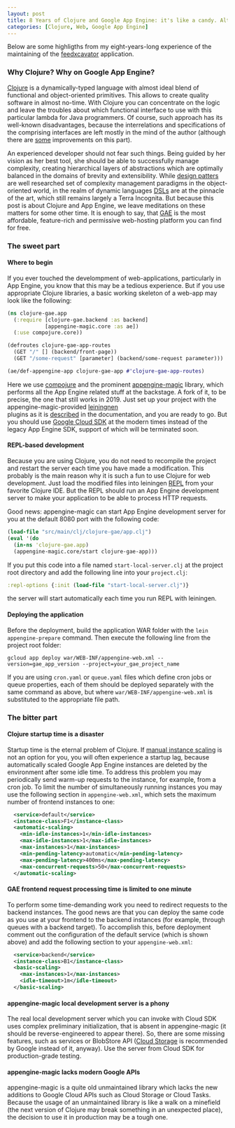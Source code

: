 ```yaml
---
layout: post
title: 8 Years of Clojure and Google App Engine: it's like a candy. Although, a bittersweet one.
categories: [Clojure, Web, Google App Engine]
---
```


Below are some highligths from my eight-years-long experience of 
the maintaining of the [feedxcavator](https://github.com/GChristensen/feedxcavator2)
application.

### Why Clojure? Why on Google App Engine?

[Clojure](https://clojure.org/) is a dynamically-typed language with almost 
ideal blend of functional and object-oriented primitives. This allows to create
quality software in almost no-time. With Clojure you can concentrate on the logic and 
leave the troubles about which functional interface to use with this particular
lambda for Java programmers. Of course, such approach has its well-known disadvantages, 
because the interrelations and specifications of the comprising interfaces are left 
mostly in the mind of the author (although there are [some](https://clojure.org/guides/spec)
improvements on this part). 

An experienced developer should not fear such things.
Being guided by her vision as her best tool, she should be able to successfully manage
complexity, creating hierarchical layers of abstractions which are optimally balanced 
in the domains of brevity and extensibility. While [design patters](https://en.wikipedia.org/wiki/Design_pattern)
are well researched set of complexity management paradigms in the object-oriented world, 
in the realm of dynamic languages [DSLs](https://en.wikipedia.org/wiki/Domain-specific_language)
are at the pinnacle of the art, which still remains largely a Terra Incognita. 
But because this post is about Clojure and App Engine, we leave meditations on these matters
for some other time. It is enough to say, that [GAE](https://cloud.google.com/appengine/) is
the most affordable, feature-rich and permissive web-hosting platform you can find for free.
 
### The sweet part
 
#### Where to begin

If you ever touched the develompment of web-applications, particularly in App Engine, 
you know that this may be a tedious experience. But if you use appropriate Clojure libraries, 
a basic working skeleton of a web-app may look like the following:  

```clojure
(ns clojure-gae.app
  (:require [clojure-gae.backend :as backend]
            [appengine-magic.core :as ae])
  (:use compojure.core))

(defroutes clojure-gae-app-routes
  (GET "/" [] (backend/front-page))
  (GET "/some-request" [parameter] (backend/some-request parameter)))

(ae/def-appengine-app clojure-gae-app #'clojure-gae-app-routes)
```

Here we use [compojure](https://github.com/weavejester/compojure/wiki) 
and the prominent [appengine-magic](https://github.com/GChristensen/appengine-magic)
library, which performs all the App Engine related stuff at the backstage.
A fork of it, to be precise, the one that still works in 2019. Just 
set up your project with the appengine-magic-provided [leiningnen](https://leiningen.org/)   
plugins as it is [described](https://github.com/GChristensen/appengine-magic#project-setup)
in the documentation, and you are ready to go. But you should use [Google Cloud SDK](https://cloud.google.com/sdk/)
at the modern times instead of the legacy App Engine SDK, support of which will be 
terminated soon.

#### REPL-based development

Because you are using Clojure, you do not need to recompile the project and restart
the server each time you have made a modification. This probably is the main 
reason why it is such a fun to use Clojure for web development. Just load the modified files 
into leiningen [REPL](https://github.com/technomancy/leiningen/blob/stable/doc/TUTORIAL.md#running-code)
from your favorite Clojure IDE. But the REPL should run an App Engine development server
to make your application to be able to process HTTP requests. 

Good news: appengine-magic can start App Engine development server for you
at the default 8080 port with the following code: 

```clojure
(load-file "src/main/clj/clojure-gae/app.clj")
(eval '(do
  (in-ns 'clojure-gae.app)
  (appengine-magic.core/start clojure-gae-app)))
```

If you put this code into a file named `start-local-server.clj` at the project root directory
and add the following line into your `project.clj`:

```clojure
:repl-options {:init (load-file "start-local-server.clj")}
```

the server will start automatically each time you run REPL with leiningen.

#### Deploying the application

Before the deployment, build the application WAR folder with the `lein appengine-prepare`
command. Then execute the following line from the project root folder: 

```shell script
gcloud app deploy war/WEB-INF/appengine-web.xml --version=gae_app_version --project=your_gae_project_name 
```

If you are using `cron.yaml` or `queue.yaml` files which define cron jobs or queue properties, 
each of them should be deployed separately with the same command as above, but where
`war/WEB-INF/appengine-web.xml` is substituted to the appropriate file path.

### The bitter part

#### Clojure startup time is a disaster

Startup time is the eternal problem of Clojure.
If [manual instance scaling](https://cloud.google.com/appengine/docs/standard/python/how-instances-are-managed)
is not an option for you, you will often experience a startup lag, because
automatically scaled Google App Engine instances are deleted by the environment after some 
idle time. To address this problem you may periodically send warm-up requests to the instance,
for example, from a cron job. To limit the number of simultaneously running instances
you may use the following section in `appengine-web.xml`, which sets the maximum number 
of frontend instances to one:

```xml
  <service>default</service>
  <instance-class>F1</instance-class>
  <automatic-scaling>
    <min-idle-instances>1</min-idle-instances>
    <max-idle-instances>1</max-idle-instances>
    <max-instances>1</max-instances>
    <min-pending-latency>automatic</min-pending-latency>
    <max-pending-latency>400ms</max-pending-latency>
    <max-concurrent-requests>50</max-concurrent-requests>
  </automatic-scaling>
```

#### GAE frontend request processing time is limited to one minute

To perform some time-demanding work you need to redirect requests to the backend instances.
The good news are that you can deploy the same code as you use at your frontend
to the backend instances (for example, through queues with a backend target).
To accomplish this, before deployment comment out the configuration of the default service
(which is shown above) and add the following section to your `appengine-web.xml`: 

```xml
  <service>backend</service>
  <instance-class>B1</instance-class>
  <basic-scaling>
    <max-instances>1</max-instances>
    <idle-timeout>1m</idle-timeout>
  </basic-scaling>
```

#### appengine-magic local development server is a phony

The real local development server which you can invoke with Cloud SDK uses complex
preliminary initialization, that is absent in appengine-magic (it should be
reverse-engineered to appear there). So, there are some missing features, such as
services or BlobStore API ([Cloud Storage](https://cloud.google.com/storage/) is 
recommended by Google instead of it, anyway). Use the server from Cloud SDK for
production-grade testing.

#### appengine-magic lacks modern Google APIs

appengine-magic is a quite old unmaintained library which lacks the new additions to
Google Cloud APIs such as Cloud Storage or Cloud Tasks. Because the usage of an 
unmaintained library is like a walk on a minefield (the next version of Clojure
may break something in an unexpected place), the decision to use it in production
may be a tough one.